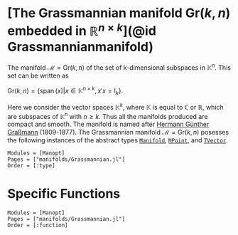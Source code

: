 # [The Grassmannian manifold $\mathrm{Gr}(k,n)$ embedded in $\mathbb R^{n\times k}$](@id Grassmannianmanifold)

The manifold $\mathcal M = \mathrm{Gr}(k,n)$ of the set of k-dimensional
subspaces in $\mathbb{K}^{n}$. This set can be written as 

$\mathrm{Gr}(k,n) = \bigl\{ \operatorname{span}(x)
\big| x \in \mathbb{K}^{n\times k}, x'x = \mathrm{I}_k \bigr\}.$

Here we consider the vector spaces $\mathbb{K}^{k}$, where $\mathbb{K}$ is equal
to $\mathbb{C}$ or $\mathbb{R}$, which are subspaces of $\mathbb{K}^{n}$ with
$n\geq k$. Thus all the manifolds produced are compact and smooth. The manifold
is named after [Hermann Günther Graßmann](https://en.wikipedia.org/wiki/Hermann_Grassmann) (1809-1877).
The Grassmannian manifold $\mathcal M = \mathrm{Gr}(k,n)$ posesses the following
instances of the abstract types [`Manifold`](@ref), [`MPoint`](@ref),
and [`TVector`](@ref).

```@autodocs
Modules = [Manopt]
Pages = ["manifolds/Grassmannian.jl"]
Order = [:type]
```

# Specific Functions

```@autodocs
Modules = [Manopt]
Pages = ["manifolds/Grassmannian.jl"]
Order = [:function]
```
